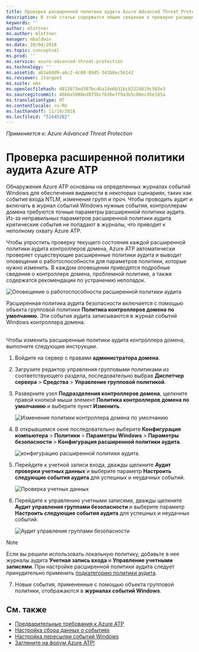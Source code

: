 ```yaml
---
title: Проверка расширенной политики аудита Azure Advanced Threat Protection | Документация Майкрософт
description: В этой статье содержатся общие сведения о проверке расширенной политики аудита Azure ATP.
keywords: ''
author: mlottner
ms.author: mlottner
manager: mbaldwin
ms.date: 10/04/2018
ms.topic: conceptual
ms.prod: ''
ms.service: azure-advanced-threat-protection
ms.technology: ''
ms.assetid: ab1e8dd9-a6c2-4c68-89d5-343b8ec56142
ms.reviewer: itargoet
ms.suite: ems
ms.openlocfilehash: d812673ed387bcd6a14e6b316cb2224819c503e3
ms.sourcegitcommit: 46b6a5088ed975bcfb36e7f9a3b5c00ecd5e185a
ms.translationtype: HT
ms.contentlocale: ru-RU
ms.lasthandoff: 11/14/2018
ms.locfileid: "51645282"
---
```

*Применяется к: Azure Advanced Threat Protection*


# <a name="azure-atp-advanced-audit-policy-check"></a>Проверка расширенной политики аудита Azure ATP

Обнаружения Azure ATP основаны на определенных журналах событий Windows для обеспечения видимости в некоторых сценариях, таких как события входа NTLM, изменения групп и проч. Чтобы проводить аудит и включать в журнал событий Windows нужные события, контроллерам домена требуются точные параметры расширенной политики аудита. Из-за неправильных параметров расширенной политики аудита критические события не попадают в журналы, что приводит к неполному охвату Azure ATP.

Чтобы упростить проверку текущего состояния каждой расширенной политики аудита контроллеров домена, Azure ATP автоматически проверяет существующие расширенные политики аудита и выводит оповещения о работоспособности для параметров политики, которые нужно изменить. В каждом оповещении приводятся подробные сведения о контроллере домена, проблемной политике, а также содержатся рекомендации по устранению неполадок.

![Оповещение о работоспособности расширенной политики аудита](media/atp-health-alert-audit-policy.png)


Расширенная политика аудита безопасности включается с помощью объекта групповой политики **Политика контроллеров домена по умолчанию**. Эти события аудита записываются в журнал событий Windows контроллера домена. 



<br>Чтобы изменить расширенные политики аудита контроллера домена, выполните следующие инструкции.

1. Войдите на сервер с правами **администратора домена**.
2. Загрузите редактор управления групповыми политиками из соответствующего раздела, последовательно выбрав **Диспетчер сервера** > **Средства** > **Управление групповой политикой**. 
3. Разверните узел **Подразделения контроллеров домена**, щелкните правой кнопкой мыши элемент **Политика контроллеров домена по умолчанию** и выберите пункт **Изменить**. 

    ![Изменение политики контроллера домена по умолчанию](media/atp-advanced-audit-policy-check-step-1.png)

4. В открывшемся окне последовательно выберите **Конфигурация компьютера** > **Политики** > **Параметры Windows**  >  **Параметры безопасности** > **Конфигурация расширенной политики аудита**.

    ![конфигурацию расширенной политики аудита.](media/atp-advanced-audit-policy-check-step-2.png)

5. Перейдите к учетной записи входа, дважды щелкните **Аудит проверки учетных данных** и выберите параметр **Настроить следующие события аудита** для успешных и неудачных событий. 

    ![Проверка учетных данных](media/atp-advanced-audit-policy-check-step-3.png)

6. Перейдите к управлению учетными записями, дважды щелкните **Аудит управления группами безопасности** и выберите параметр **Настроить следующие события аудита** для успешных и неудачных событий.

    ![Аудит управления группами безопасности](media/atp-advanced-audit-policy-check-step-4.png)

> [!NOTE]
> Если вы решили использовать локальную политику, добавьте в нее журналы аудита **Учетная запись входа** и **Управление учетными записями**. При настройке расширенной политики аудита следует принудительно применить [подкатегорию политики аудита](https://docs.microsoft.com/windows/security/threat-protection/security-policy-settings/audit-force-audit-policy-subcategory-settings-to-override).

7. Новые события, примененные с помощью объекта групповой политики, отображаются в **журналах событий Windows**.

## <a name="see-also"></a>См. также
- [Предварительные требования к Azure ATP](atp-prerequisites.md)
- [Настройка сбора данных о событиях](configure-event-collection.md)
- [Настройка пересылки событий Windows](configure-event-forwarding.md#configuring-windows-event-forwarding)
- [Загляните на форум Azure ATP!](https://aka.ms/azureatpcommunity)
